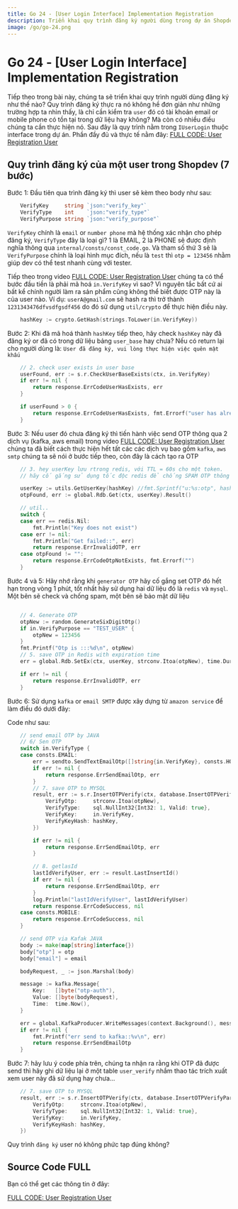 ```yaml
---
title: Go 24 - [User Login Interface] Implementation Registration
description: Triển khai quy trình đăng ký người dùng trong dự án Shopdev, bao gồm kiểm tra email hoặc số điện thoại, mã hóa dữ liệu, gửi OTP qua Kafka và AWS, và lưu trữ dữ liệu bảo mật.
image: /go/go-24.png
---
```



# Go 24 - [User Login Interface] Implementation Registration

Tiếp theo trong bài này, chúng ta sẽ triển khai quy trình người dùng đăng ký như thế nào? Quy trình đăng ký thực ra nó không hề đơn giản như những trường hợp ta nhìn thấy, là chỉ cần kiểm tra `user` đó có tài khoản email or mobile phone có tồn tại trong dữ liệu hay không? Mà còn có nhiều điều chúng ta cần thực hiện nó. Sau đây là quy trình nằm trong `IUserLogin` thuộc interface trong dự án.
Phần đầy đủ và thực tế nằm đây: [FULL CODE: User Registration User](https://youtu.be/iYwOZIy2Dno)

## Quy trình đăng ký của một user trong Shopdev (7 bước)

Bước 1: Đầu tiên qua trình đăng ký thì user sẽ kèm theo body như sau:

```go
    VerifyKey     string `json:"verify_key"`
	VerifyType    int    `json:"verify_type"`
	VerifyPurpose string `json:"verify_purpose"`
```
`VerifyKey` chính là `email` or `number phone` mà hệ thống xác nhận cho phép đăng ký, `VerifyType` đây là loại gì? 1 là EMAIL, 2 là PHONE sẽ được định nghĩa thông qua `internal/consts/const_code.go`. Và tham số thứ 3 sẽ là `VerifyPurpose` chính là loại hình mục đích, nếu là `test` thì `otp = 123456` nhằm giúp dev có thể test nhanh cùng với tester.

Tiếp theo trong video [FULL CODE: User Registration User](https://youtu.be/iYwOZIy2Dno) chúng ta có thể bước đầu tiền là phải mã hoá `in.VerifyKey` vì sao? Vì nguyên tắc bất cứ ai bất kể chính người làm ra sản phẩm cũng không thể biết được OTP này là của user nào. 
Ví dụ: `userA@gmail.com` sẽ hash ra thì trở thành `1231343476dfvsdfgsdf456` do đó sử dụng `util/crypto` để thực hiện điều này.

```go
    hashKey := crypto.GetHash(strings.ToLower(in.VerifyKey))
```

Bước 2: Khi đã mã hoá thành `hashKey` tiếp theo, hãy check `hashKey` này đã đăng ký or đã có trong dữ liệu bảng `user_base` hay chưa? Nếu có return lại cho người dùng là: `User đã đăng ký, vui lòng thực hiện việc quên mật khấu`

```go
    // 2. check user exists in user base
	userFound, err := s.r.CheckUserBaseExists(ctx, in.VerifyKey)
	if err != nil {
		return response.ErrCodeUserHasExists, err
	}

	if userFound > 0 {
		return response.ErrCodeUserHasExists, fmt.Errorf("user has already registered")
	}

```

Bước 3: Nếu user đó chưa đăng ký thì tiến hành việc send OTP thông qua 2 dịch vụ (kafka, aws email) trong video [FULL CODE: User Registration User](https://youtu.be/iYwOZIy2Dno) chúng ta đã biết cách thực hiện hết tất các các dịch vụ bao gồm `kafka`, `aws smtp` chúng ta sẽ nói ở bước tiếp theo, còn đây là cách tạo ra OTP

```go
	// 3. hey userKey lưu rtrong redis, với TTL = 60s cho một token.
    // hãy cố gắng sử dụng tốc độc redis để chống SPAM OTP thông qua nhiều IPs

	userKey := utils.GetUserKey(hashKey) //fmt.Sprintf("u:%s:otp", hashKey)
	otpFound, err := global.Rdb.Get(ctx, userKey).Result()

	// util..
	switch {
	case err == redis.Nil:
		fmt.Println("Key does not exist")
	case err != nil:
		fmt.Println("Get failed::", err)
		return response.ErrInvalidOTP, err
	case otpFound != "":
		return response.ErrCodeOtpNotExists, fmt.Errorf("")
	}

```

Bước 4 và 5: Hãy nhớ rằng khi `generator OTP` hãy cố gắng set OTP đó hết hạn trong vòng 1 phút, tốt nhất hãy sử dụng hai dữ liệu đó là `redis` và `mysql`. Một bên sẽ check và chống spam, một bên sẽ bảo mật dữ liệu

```go

    // 4. Generate OTP
	otpNew := random.GenerateSixDigitOtp()
	if in.VerifyPurpose == "TEST_USER" {
		otpNew = 123456
	}
	fmt.Printf("Otp is :::%d\n", otpNew)
	// 5. save OTP in Redis with expiration time
	err = global.Rdb.SetEx(ctx, userKey, strconv.Itoa(otpNew), time.Duration(consts.TIME_OTP_REGISTER)*time.Minute).Err()

	if err != nil {
		return response.ErrInvalidOTP, err
	}

```
Bước 6: Sử dụng `kafka` or `email SMTP` được xây dựng từ `amazon service` để làm điều đó dưới đây:

Code như sau: 
```go
    // send email OTP by JAVA
	// 6/ Sen OTP
	switch in.VerifyType {
	case consts.EMAIL:
		err = sendto.SendTextEmailOtp([]string{in.VerifyKey}, consts.HOST_EMAIL, strconv.Itoa(otpNew))
		if err != nil {
			return response.ErrSendEmailOtp, err
		}
		// 7. save OTP to MYSQL
		result, err := s.r.InsertOTPVerify(ctx, database.InsertOTPVerifyParams{
			VerifyOtp:     strconv.Itoa(otpNew),
			VerifyType:    sql.NullInt32{Int32: 1, Valid: true},
			VerifyKey:     in.VerifyKey,
			VerifyKeyHash: hashKey,
		})

		if err != nil {
			return response.ErrSendEmailOtp, err
		}

		// 8. getlasId
		lastIdVerifyUser, err := result.LastInsertId()
		if err != nil {
			return response.ErrSendEmailOtp, err
		}
		log.Println("lastIdVerifyUser", lastIdVerifyUser)
		return response.ErrCodeSuccess, nil
	case consts.MOBILE:
		return response.ErrCodeSuccess, nil
	}

	// send OTP via Kafak JAVA
	body := make(map[string]interface{})
	body["otp"] = otp
	body["email"] = email

	bodyRequest, _ := json.Marshal(body)

	message := kafka.Message{
		Key:   []byte("otp-auth"),
		Value: []byte(bodyRequest),
		Time:  time.Now(),
	}

	err = global.KafkaProducer.WriteMessages(context.Background(), message)
	if err != nil {
		fmt.Printf("err send to kafka::%v\n", err)
		return response.ErrSendEmailOtp
	}

```

Bước 7: hãy lưu ý code phía trên, chúng ta nhận ra rằng khi OTP đã được send thì hãy ghi dữ liệu lại ở một table `user_verify` nhắm thao tác trích xuất xem user này đã sử dụng hay chưa...

```go
    // 7. save OTP to MYSQL
    result, err := s.r.InsertOTPVerify(ctx, database.InsertOTPVerifyParams{
        VerifyOtp:     strconv.Itoa(otpNew),
        VerifyType:    sql.NullInt32{Int32: 1, Valid: true},
        VerifyKey:     in.VerifyKey,
        VerifyKeyHash: hashKey,
    })
```

Quy trình `đăng ký` user nó không phức tạp đúng không?

## Source Code FULL
Bạn có thể get các thông tin ở đây:

[FULL CODE: User Registration User](https://youtu.be/iYwOZIy2Dno)
